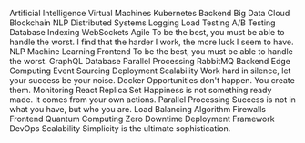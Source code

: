 Artificial Intelligence Virtual Machines Kubernetes Backend Big Data Cloud Blockchain NLP Distributed Systems Logging Load Testing
A/B Testing Database Indexing WebSockets Agile To be the best, you must be able to handle the worst. I find that the harder I work, the more luck I seem to have. NLP Machine Learning
Frontend To be the best, you must be able to handle the worst. GraphQL Database Parallel Processing RabbitMQ Backend Edge Computing Event Sourcing
Deployment Scalability Work hard in silence, let your success be your noise. Docker Opportunities don't happen. You create them. Monitoring React Replica Set Happiness is not something ready made. It comes from your own actions. Parallel Processing Success is not in what you have, but who you are. Load Balancing Algorithm Firewalls
Frontend Quantum Computing Zero Downtime Deployment Framework DevOps Scalability Simplicity is the ultimate sophistication.
